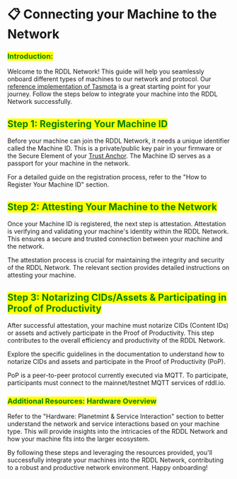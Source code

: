 # 📋 Connecting your Machine to the Network

### <mark style="color:green;">**Introduction:**</mark>&#x20;

Welcome to the RDDL Network! This guide will help you seamlessly onboard different types of machines to our network and protocol. Our [reference implementation of Tasmota](https://github.com/rddl-network/Tasmota) is a great starting point for your journey. Follow the steps below to integrate your machine into the RDDL Network successfully.

## <mark style="color:green;">**Step 1: Registering Your Machine ID**</mark>

Before your machine can join the RDDL Network, it needs a unique identifier called the Machine ID. This is a private/public key pair in your firmware or the Secure Element of your [Trust Anchor](../rddl-compatible-devices/trust-anchor.md). The Machine ID serves as a passport for your machine in the network.

For a detailed guide on the registration process, refer to the "How to Register Your Machine ID" section.



## <mark style="color:green;">**Step 2: Attesting Your Machine to the Network**</mark>

Once your Machine ID is registered, the next step is attestation. Attestation is verifying and validating your machine's identity within the RDDL Network. This ensures a secure and trusted connection between your machine and the network.

The attestation process is crucial for maintaining the integrity and security of the RDDL Network. The relevant section provides detailed instructions on attesting your machine.



## <mark style="color:green;">**Step 3: Notarizing CIDs/Assets & Participating in Proof of Productivity**</mark>

After successful attestation, your machine must notarize CIDs (Content IDs) or assets and actively participate in the Proof of Productivity. This step contributes to the overall efficiency and productivity of the RDDL Network.

Explore the specific guidelines in the documentation to understand how to notarize CIDs and assets and participate in the Proof of Productivity (PoP).

PoP is a peer-to-peer protocol currently executed via MQTT. To participate, participants must connect to the mainnet/testnet MQTT services of rddl.io.&#x20;



### <mark style="color:green;">**Additional Resources:**</mark> <mark style="color:green;">**Hardware Overview**</mark>

Refer to the "Hardware: Planetmint & Service Interaction" section to better understand the network and service interactions based on your machine type. This will provide insights into the intricacies of the RDDL Network and how your machine fits into the larger ecosystem.

By following these steps and leveraging the resources provided, you'll successfully integrate your machines into the RDDL Network, contributing to a robust and productive network environment. Happy onboarding!




